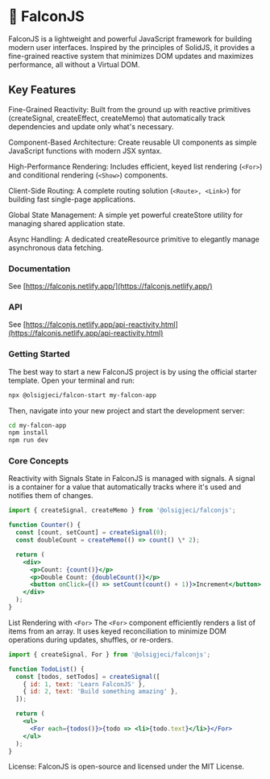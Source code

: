 # 🦅 FalconJS

FalconJS is a lightweight and powerful JavaScript framework for building modern user interfaces. Inspired by the principles of SolidJS, it provides a fine-grained reactive system that minimizes DOM updates and maximizes performance, all without a Virtual DOM.

## Key Features

Fine-Grained Reactivity: Built from the ground up with reactive primitives (createSignal, createEffect, createMemo) that automatically track dependencies and update only what's necessary.

Component-Based Architecture: Create reusable UI components as simple JavaScript functions with modern JSX syntax.

High-Performance Rendering: Includes efficient, keyed list rendering (`<For>`) and conditional rendering (`<Show>`) components.

Client-Side Routing: A complete routing solution (`<Route>, <Link>`) for building fast single-page applications.

Global State Management: A simple yet powerful createStore utility for managing shared application state.

Async Handling: A dedicated createResource primitive to elegantly manage asynchronous data fetching.

### Documentation

See [https://falconjs.netlify.app/](https://falconjs.netlify.app/)

### API

See [https://falconjs.netlify.app/api-reactivity.html](https://falconjs.netlify.app/api-reactivity.html)

### Getting Started

The best way to start a new FalconJS project is by using the official starter template. Open your terminal and run:

```bash
npx @olsigjeci/falcon-start my-falcon-app
```

Then, navigate into your new project and start the development server:

```bash
cd my-falcon-app
npm install
npm run dev
```

### Core Concepts

Reactivity with Signals
State in FalconJS is managed with signals. A signal is a container for a value that automatically tracks where it's used and notifies them of changes.

```jsx
import { createSignal, createMemo } from '@olsigjeci/falconjs';

function Counter() {
  const [count, setCount] = createSignal(0);
  const doubleCount = createMemo(() => count() \* 2);

  return (
    <div>
      <p>Count: {count()}</p>
      <p>Double Count: {doubleCount()}</p>
      <button onClick={() => setCount(count() + 1)}>Increment</button>
    </div>
  );
}
```

List Rendering with `<For>`
The `<For>` component efficiently renders a list of items from an array. It uses keyed reconciliation to minimize DOM operations during updates, shuffles, or re-orders.

```jsx
import { createSignal, For } from '@olsigjeci/falconjs';

function TodoList() {
  const [todos, setTodos] = createSignal([
    { id: 1, text: 'Learn FalconJS' },
    { id: 2, text: 'Build something amazing' },
  ]);

  return (
    <ul>
      <For each={todos()}>{todo => <li>{todo.text}</li>}</For>
    </ul>
  );
}
```

License: FalconJS is open-source and licensed under the MIT License.
